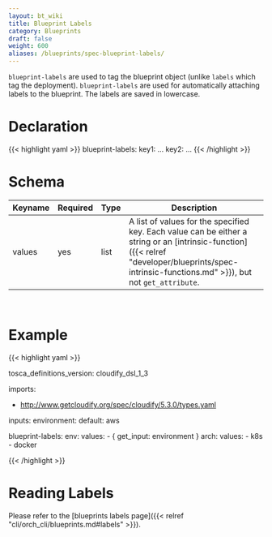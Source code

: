 ```yaml
---
layout: bt_wiki
title: Blueprint Labels
category: Blueprints
draft: false
weight: 600
aliases: /blueprints/spec-blueprint-labels/
---
```


`blueprint-labels` are used to tag the blueprint object (unlike `labels` which tag the deployment). 
`blueprint-labels` are used for automatically attaching labels to the blueprint. The labels are saved in lowercase.  

# Declaration

{{< highlight  yaml >}}
blueprint-labels:
  key1:
    ...
  key2:
    ...
{{< /highlight >}}

# Schema

Keyname     | Required | Type | Description
----------- | -------- | ---- | -----------
values      | yes      | list | A list of values for the specified key. Each value can be either a string or an [intrinsic-function]({{< relref "developer/blueprints/spec-intrinsic-functions.md" >}}), but not `get_attribute`.  

<br>

# Example

{{< highlight  yaml >}}

tosca_definitions_version: cloudify_dsl_1_3

imports:
  - http://www.getcloudify.org/spec/cloudify/5.3.0/types.yaml

inputs:
  environment: 
    default: aws

blueprint-labels:
  env: 
    values: 
      - { get_input: environment }
  arch:
    values:
      - k8s
      - docker

{{< /highlight >}}

# Reading Labels
Please refer to the [blueprints labels page]({{< relref "cli/orch_cli/blueprints.md#labels" >}}).

